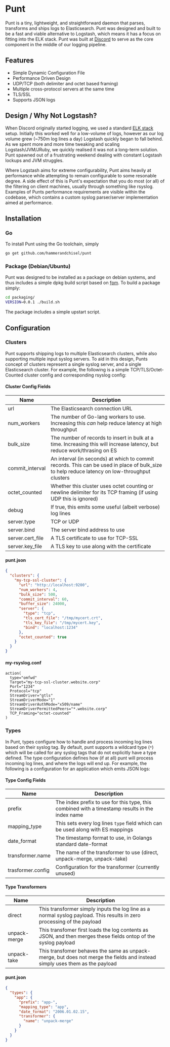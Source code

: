 # Punt

Punt is a tiny, lightweight, and straightforward daemon that parses, transforms and ships logs to Elasticsearch. Punt was designed and built to be a fast and viable alternative to Logstash, which means it has a focus on fitting into the ELK stack. Punt was built at [Discord](https://github.com/hammerandchisle) to serve as the core component in the middle of our logging pipeline.

## Features

- Simple Dynamic Configuration File
- Performance Driven Design
- UDP/TCP (both delimiter and octet based framing)
- Multiple cross-protocol servers at the same time
- TLS/SSL
- Supports JSON logs

## Design / Why Not Logstash?

When Discord originally started logging, we used a standard [ELK stack](https://www.elastic.co/webinars/introduction-elk-stack) setup. Initially this worked well for a low-volume of logs, however as our log volume grew (~750m log lines a day) Logstash quickly began to fall behind. As we spent more and more time tweaking and scaling Logstash/JVM/JRuby, we quickly realised it was not a long-term solution. Punt spawned out of a frustrating weekend dealing with constant Logstash lockups and JVM struggles.

Where Logstash aims for extreme configurability, Punt aims heavily at performance while attempting to remain configurable to some resonable degree. A side effect of this is Punt's expectation that you do most (or all) of the filtering on client machines, usually through something like rsyslog. Examples of Punts performance requirements are visible within the codebase, which contains a custom syslog parser/server implementation aimed at performance.

## Installation

### Go

To install Punt using the Go toolchain, simply

```sh
go get github.com/hammerandchisel/punt
```


### Package (Debian/Ubuntu)

Punt was designed to be installed as a package on debian systems, and thus includes a simple dpkg build script based on [fpm](https://github.com/jordansissel/fpm). To build a package simply:

```sh
cd packaging/
VERSION=0.0.1 ./build.sh
```

The package includes a simple upstart script.

## Configuration

### Clusters

Punt supports shipping logs to multiple Elasticsearch clusters, while also supporting multiple input syslog servers. To aid in this design, Punts concept of clusters represent a single syslog server, and a single Elasticsearch cluster. For example, the following is a simple TCP/TLS/Octet-Counted cluster config and corresponding rsyslog config:

#### Cluster Config Fields

| Name | Description |
|------|-------------|
| url | The Elasticsearch connection URL |
| num\_workers | The number of Go-lang workers to use. Increasing this _can_ help reduce latency at high throughput |
| bulk\_size | The number of records to insert in bulk at a time. Increasing this will increase latency, but reduce work/thrasing on ES |
| commit\_interval | An interval (in seconds) at which to commit records. This can be used in place of bulk\_size to help reduce latency on low-throughput clusters |
| octet\_counted | Whether this cluster uses octet counting or newline delimiter for its TCP framing (if using UDP this is ignored) |
| debug | If true, this emits some useful (albeit verbose) log lines |
| server.type | TCP or UDP |
| server.bind | The server bind address to use |
| server.cert\_file | A TLS certificate to use for TCP-SSL |
| server.key\_file | A TLS key to use along with the certificate |

#### punt.json

```json
{
  "clusters": {
    "my-tcp-ssl-cluster": {
      "url": "http://localhost:9200",
      "num_workers": 4,
      "bulk_size": 500,
      "commit_interval": 60,
      "buffer_size": 24000,
      "server": {
        "type": "tcp",
        "tls_cert_file": "/tmp/mycert.crt",
        "tls_key_file": "/tmp/mycert.key",
        "bind": "localhost:1234"
      },
      "octet_counted": true
    }
  }
}
```

#### my-rsyslog.conf

```
action(
  type="omfwd"
  Target="my-tcp-ssl-cluster.website.corp"
  Port="1234"
  Protocol="tcp"
  StreamDriver="gtls"
  StreamDriverMode="1"
  StreamDriverAuthMode="x509/name"
  StreamDriverPermittedPeers="*.website.corp"
  TCP_Framing="octet-counted"
)
```

### Types

In Punt, types configure how to handle and process incoming log lines based on their syslog tag. By default, punt supports a wildcard type (`*`) which will be called for any syslog tags that do not explicitly have a type defined. The type configuration defines how (if at all) punt will process incoming log lines, and where the logs will end up. For example, the following is a configuration for an application which emits JSON logs:

#### Type Config Fields

| Name | Description |
|------|-------------|
| prefix | The index prefix to use for this type, this combined with a timestamp results in the index name |
| mapping\_type | This sets every log lines `type` field which can be used along with ES mappings |
| date\_format | The timestamp format to use, in Golangs standard date-format |
| transformer.name | The name of the transformer to use (direct, unpack-merge, unpack-take) |
| trasformer.config | Configuration for the transformer (currently unused) |

#### Type Transformers

| Name | Description |
|------|-------------|
| direct | This transformer simply inputs the log line as a normal syslog payload. This results in zero processing of the payload |
| unpack-merge | This transfomer first loads the log contents as JSON, and then merges these fields ontop of the syslog payload |
| unpack-take | This transfomer behaves the same as unpack-merge, but does not merge the fields and instead simply uses them as the payload |


#### punt.json

```json
{
  "types": {
    "app": {
      "prefix": "app-",
      "mapping_type": "app",
      "date_format": "2006.01.02.15",
      "transformer": {
        "name": "unpack-merge"
      }
    }
  }
}
```
